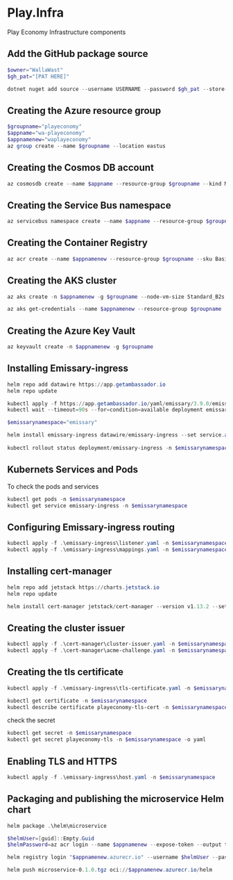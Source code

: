 # Play.Infra
Play Economy Infrastructure components

## Add the GitHub package source
```powershell
$owner="WallaWast"
$gh_pat="[PAT HERE]"

dotnet nuget add source --username USERNAME --password $gh_pat --store-password-in-clear-text --name github "https://nuget.pkg.github.com/$owner/index.json"
```

## Creating the Azure resource group
```powershell
$groupname="playeconomy"
$appname="wa-playeconomy"
$appnamenew="waplayeconomy"
az group create --name $groupname --location eastus
```

## Creating the Cosmos DB account
```powershell
az cosmosdb create --name $appname --resource-group $groupname --kind MongoDB --enable-free-tier
```

## Creating the Service Bus namespace
```powershell
az servicebus namespace create --name $appname --resource-group $groupname --sku Standard
```

## Creating the Container Registry
```powershell
az acr create --name $appnamenew --resource-group $groupname --sku Basic
```

## Creating the AKS cluster
```powershell
az aks create -n $appnamenew -g $groupname --node-vm-size Standard_B2s --node-count 2 --attach-acr $appnamenew --enable-oidc-issuer --enable-workload-identity --generate-ssh-keys

az aks get-credentials --name $appnamenew --resource-group $groupname
```

## Creating the Azure Key Vault
```powershell
az keyvault create -n $appnamenew -g $groupname
```

## Installing Emissary-ingress
```powershell
helm repo add datawire https://app.getambassador.io
helm repo update

kubectl apply -f https://app.getambassador.io/yaml/emissary/3.9.0/emissary-crds.yaml
kubectl wait --timeout=90s --for=condition=available deployment emissary-apiext -n emissary-system

$emissarynamespace="emissary"

helm install emissary-ingress datawire/emissary-ingress --set service.annotations."service\.beta\.kubernetes\.io/azure-dns-label-name"=$appname -n $emissarynamespace --create-namespace 
 
kubectl rollout status deployment/emissary-ingress -n $emissarynamespace -w

```

## Kubernets Services and Pods
To check the pods and services
```powershell
kubectl get pods -n $emissarynamespace
kubectl get service emissary-ingress -n $emissarynamespace
```

## Configuring Emissary-ingress routing
```powershell
kubectl apply -f .\emissary-ingress\listener.yaml -n $emissarynamespace
kubectl apply -f .\emissary-ingress\mappings.yaml -n $emissarynamespace
```

## Installing cert-manager
```powershell
helm repo add jetstack https://charts.jetstack.io
helm repo update

helm install cert-manager jetstack/cert-manager --version v1.13.2 --set installCRDs=true --namespace $emissarynamespace
```

## Creating the cluster issuer
```powershell
kubectl apply -f .\cert-manager\cluster-issuer.yaml -n $emissarynamespace
kubectl apply -f .\cert-manager\acme-challenge.yaml -n $emissarynamespace
```

## Creating the tls certificate
```powershell
kubectl apply -f .\emissary-ingress\tls-certificate.yaml -n $emissarynamespace

kubectl get certificate -n $emissarynamespace
kubectl describe certificate playeconomy-tls-cert -n $emissarynamespace
```

check the secret 
```powershell
kubectl get secret -n $emissarynamespace
kubectl get secret playeconomy-tls -n $emissarynamespace -o yaml
```

## Enabling TLS and HTTPS
```powershell
kubectl apply -f .\emissary-ingress\host.yaml -n $emissarynamespace
```

## Packaging and publishing the microservice Helm chart
```powershell
helm package .\helm\microservice

$helmUser=[guid]::Empty.Guid
$helmPassword=az acr login --name $appnamenew --expose-token --output tsv --query accessToken

helm registry login "$appnamenew.azurecr.io" --username $helmUser --password $helmPassword

helm push microservice-0.1.0.tgz oci://$appnamenew.azurecr.io/helm
```
